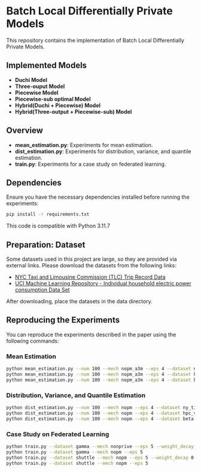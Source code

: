 # Batch Local Differentially Private Models

This repository contains the implementation of Batch Local Differentially Private Models.

## Implemented Models
- **Duchi Model**
- **Three-ouput Model**
- **Piecewise Model**
- **Piecewise-sub optimal Model**
- **Hybrid(Duchi + Piecewise) Model**
- **Hybrid(Three-output + Piecewise-sub) Model**

## Overview
- **mean_estimation.py**: Experiments for mean estimation.
- **dist_estimation.py**: Experiments for distribution, variance, and quantile estimation.
- **train.py**: Experiments for a case study on federated learning.

## Dependencies
Ensure you have the necessary dependencies installed before running the experiments:
```bash
pip install -r requirements.txt
```
This code is compatible with Python 3.11.7

## Preparation: Dataset

Some datasets used in this project are large, so they are provided via external links. Please download the datasets from the following links:

- [NYC Taxi and Limousine Commission (TLC) Trip Record Data](https://www.nyc.gov/site/tlc/about/tlc-trip-record-data.page)
- [UCI Machine Learning Repository - Individual household electric power consumption Data Set](https://archive.ics.uci.edu/dataset/235/individual+household+electric+power+consumption)

After downloading, place the datasets in the data directory.


## Reproducing the Experiments

You can reproduce the experiments described in the paper using the following commands:

### Mean Estimation
```bash
python mean_estimation.py --num 100 --mech nopm_a3m --eps 4 --dataset ny_time_2023
python mean_estimation.py --num 100 --mech nopm_a3m --eps 4 --dataset hpc_voltage
python mean_estimation.py --num 100 --mech nopm_a3m --eps 4 --dataset beta
```

### Distribution, Variance, and Quantile Estimation
```bash
python dist_estimation.py --num 100 --mech nopm --eps 4 --dataset ny_time_2023
python dist_estimation.py --num 100 --mech nopm --eps 4 --dataset hpc_voltage
python dist_estimation.py --num 100 --mech nopm --eps 4 --dataset beta
```

### Case Study on Federated Learning
```bash
python train.py --dataset gamma --mech nonprive --eps 5 --weight_decay 0.001
python train.py --dataset gamma --mech nopm --eps 5
python train.py --dataset shuttle --mech nopm --eps 5 --weight_decay 0.001
python train.py --dataset shuttle --mech nopm --eps 5
```
